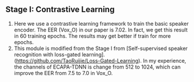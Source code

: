 ## Stage I: Contrastive Learning
1) Here we use a contrastive learning framework to train the basic speaker encoder. The EER (Vox_O) in our paper is 7.02. In fact, we get this result in 60 training epochs. The results may get better if train for more epochs.
2) This module is modified from the Stage I from [Self-supervised speaker recognition with loss-gated learning].(https://github.com/TaoRuijie/Loss-Gated-Learning). In my experience, the channels of ECAPA-TDNN is change from 512 to 1024, which can improve the EER from 7.5 to 7.0 in Vox\_O.
